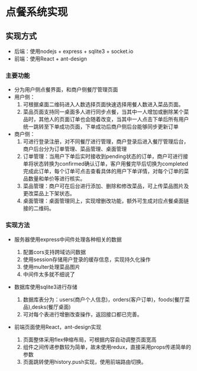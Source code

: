 # 点餐系统实现

## 实现方式

* 后端：使用nodejs + express + sqlite3 + socket.io
* 前端：使用React + ant-design

### 主要功能

* 分为用户侧点餐界面，和商户侧餐厅管理页面
* 用户侧：
    1. 可根据桌面二维码进入人数选择页面快速选择用餐人数进入菜品页面。
    2. 菜品页面支持同一桌面多人进行同步点餐，当其中一人增加或删除某个菜品时，其他人的页面订单也会随着改变，当其中一人点击下单后所有用户统一跳转至下单成功页面，下单成功后商户侧后台能够同步更新订单
* 商户侧：
    1. 可进行登录注册，对不同餐厅进行管理，商户登录后进入餐厅管理后台，商户后台分为订单管理、菜品管理、桌面管理
    2. 订单管理：当用户下单后实时接收到pending状态的订单，商户可进行接单将状态转换为confirmed确认订单，客户用餐完毕后切换为completed完成此订单，每个订单可点击查看具体的用户下单详情，对每个订单的菜品数量和单价等进行核实。
    3. 菜品管理：商户可在后台进行添加、删除和修改菜品，可上传菜品图片及更改菜品上下架状态。
    4. 桌面管理：桌面管理同上，实现增删改功能，额外可生成对应点餐桌面链接的二维码。

### 实现方法

* 服务器使用express中间件处理各种相关的数据
    1. 配置cors支持跨域访问数据
    2. 使用session存储用户登录的缓存信息，实现持久化操作
    3. 使用multer处理菜品图片
    4. 中间件太多就不细说了

* 数据库使用sqlite3进行存储
    1. 数据库表分为：users(商户个人信息)，orders(客户订单)，foods(餐厅菜品),desks(餐厅桌面)
    2. 可对每个表进行增删改查操作，返回接口都已完善。

* 前端页面使用React，ant-design实现
    1. 页面整体采用flex伸缩布局，可根据内容自动调整页面宽高
    2. 组件之间传递参数较为简单，故未使用redux，直接采用props传递简单的参数
    3. 页面跳转使用history.push实现，使用前端路由切换。